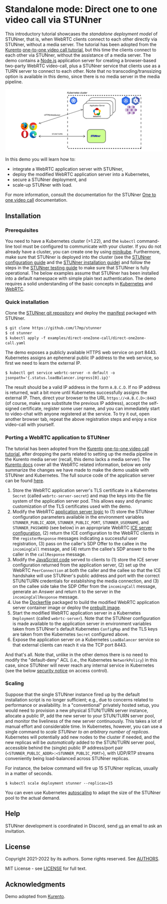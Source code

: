 # Standalone mode: Direct one to one video call via STUNner

This introductory tutorial showcases the *standalone deployment model* of STUNner, that is, when
WebRTC clients connect to each other directly via STUNner, without a media server. The tutorial has
been adopted from the [Kurento](https://www.kurento.org/) [one-to-one video call
tutorial](https://doc-kurento.readthedocs.io/en/latest/tutorials/node/tutorial-one2one.html), but
this time the clients connect to each other via STUNner, without the assistance of a media server.
The demo contains a [Node.js](https://nodejs.org) application server for creating a browser-based
two-party WebRTC video-call, plus a STUNner service that clients use as a TURN server to connect to
each other.  Note that no transcoding/transsizing option is available in this demo, since there is
no media server in the media pipeline.

![STUNner standalone deployment architecture](../../doc/stunner_standalone_arch.svg)

In this demo you will learn how to:
* integrate a WebRTC application server with STUNner,
* deploy the modified WebRTC application server into a Kubernetes,
* secure a STUNner deployment, and
* scale-up STUNner with load.

For more information, consult the documentation for the STUNner [One to one video
call](/examples/kurento-one2one-call/README.md) documentation.

## Installation

### Prerequisites

You need to have a Kubernetes cluster (>1.22), and the `kubectl` command-line tool must be
configured to communicate with your cluster. If you do not already have a cluster, you can create
one by using [minikube](https://minikube.sigs.k8s.io/docs/start). Furthermore, make sure that
STUNner is deployed into the cluster (see the [STUNner configuration
guide](/README.md#configuration) and the [STUNner installation guide](/README.md#installation)) and
follow the steps in the [STUNner testing guide](/examples/simple-tunnel/README.md) to make sure
that STUNner is fully operational. The below examples assume that STUNner has been installed into a
default namespace with simple plain text authentication. The demo requires a solid understanding of
the basic concepts in [Kubernetes](https://kubernetes.io/docs/home) and
[WebRTC](https://webrtc.org/getting-started/overview).

### Quick installation

Clone the [STUNner git repository](https://github.com/l7mp/stunner) and deploy the
[manifest](/examples/direct-one2one-call) packaged with STUNner.

```console
$ git clone https://github.com/l7mp/stunner
$ cd stunner
$ kubectl apply -f examples/direct-one2one-call/direct-one2one-call.yaml
```

The demo exposes a publicly available HTTPS web service on port 8443. Kubernetes assigns an
ephemeral public IP address to the web service, so first we need to learn the external IP.

```console
$ kubectl get service webrtc-server -n default -o jsonpath='{.status.loadBalancer.ingress[0].ip}'
```

The result should be a valid IP address in the form `A.B.C.D`. If no IP address is returned, wait a
bit more until Kubernetes successfully assigns the external IP. Then, direct your browser to the
URL `https://<A.B.C.D>:8443` (of course, make sure substitute the previous IP address), accept the
self-signed certificate, register some user name, and you can immediately start to video-chat with
anyone registered at the service. To try it out, open another browser tab, repeat the above
registration steps and enjoy a nice video-call with yourself.

### Porting a WebRTC application to STUNner

The tutorial has been adopted from the [Kurento](https://www.kurento.org/) [one-to-one video call
tutorial](https://doc-kurento.readthedocs.io/en/latest/tutorials/node/tutorial-one2one.html), after
dropping the parts related to setting up the media pipeline in the Kurento media server (recall,
this demo lacks a media server).  The [Kurento
docs](https://doc-kurento.readthedocs.io/en/latest/tutorials/node/tutorial-one2one.html) cover all
the WebRTC related information, below we only summarize the changes we have made to make the demo
usable with STUNner and Kubernetes.  The full source code of the application server can be found
[here](https://github.com/l7mp/kurento-tutorial-node/tree/master/direct-one2one-call).

1. Store the WebRTC application server's TLS certificate in a Kubernetes `Secret` (called
   `webrtc-server-secret`) and map the keys into the file system of the application server
   pod. This allows easy and dynamic customization of the TLS certificates used with the demo.
2. Modify the WebRTC [application server
   logic](https://github.com/l7mp/kurento-tutorial-node/blob/master/direct-one2one-call/server.js)
   to (1) store the STUNner configuration parameters available in the environment variables
   `STUNNER_PUBLIC_ADDR`, `STUNNER_PUBLIC_PORT`, `STUNNER_USERNAME`, and `STUNNER_PASSWORD` (see
   below) in an appropriate WebRTC [ICE server
   configuration](https://developer.mozilla.org/en-US/docs/Web/API/RTCIceServer), (2) return the
   ICE configuration to the WebRTC clients in the `registerResponse` messages indicating a
   successful user registration, (3) pass on the caller's SDP Offer to the callee in the
   `incomingCall` message, and (4) return the callee's SDP answer to the caller in the
   `callResponse` message.
3. Modify the [JavaScript
   code](https://github.com/l7mp/kurento-tutorial-node/blob/master/direct-one2one-call/static/js/index.js)
   served to clients to (1) store the ICE server configuration returned from the application
   server, (2) set up the WebRTC `PeerConnection` at both the caller and the callee so that the ICE
   handshake will use STUNner's public address and port with the correct STUN/TURN credentials for
   establishing the media connection, and (3) on the callee side take the SDP Offer from the
   `incomingCall` message, generate an Answer and return it to the server in the
   `incomingCallResponse` message.
4. Use the
   [Dockerfile](https://github.com/l7mp/kurento-tutorial-node/blob/master/direct-one2one-call/Dockerfile)
   packaged to build the modified WebRTC application server container image or deploy the [prebuilt
   image](https://hub.docker.com/repository/docker/l7mp/direct-one2one-call-server).
5. Start the modified WebRTC application server in a Kubernetes `Deployment` (called
   `webrtc-server`). Note that the STUNner configuration is made available to the application
   server in environment variables taken from STUNner's default Kubernetes `ConfigMap` and the TLS
   keys are taken from the Kubernetes `Secret` configured above.
6. Expose the application server on a Kubernetes `LoadBalancer` service so that external clients
   can reach it via the TCP port 8443.

And that's all. Note that, unlike in the other demos there is no need to modify the "default-deny"
ACL (i.e., the Kubernetes `NetworkPolicy`) in this case, since STUNner will never reach any
internal service in Kubernetes (see the below [security notice](/#security) on access control).

### Scaling

Suppose that the single STUNner instance fired up by the default installation script is no longer
sufficient; e.g., due to concerns related to performance or availability.  In a "conventional"
privately hosted setup, you would need to provision a new physical STUN/TURN server instance,
allocate a public IP, add the new server to your STUN/TURN server pool, and monitor the liveliness
of the new server continuously. This takes a lot of manual effort and considerable time. In
Kubernetes, however, you can use a single command to *scale STUNner to an arbitrary number of
replicas*. Kubernetes will potentially add new nodes to the cluster if needed, and the new replicas
will be *automatically* added to the STUN/TURN server pool, accessible behind the (single) public IP
address/port pair (`<STUNNER_PUBLIC_ADDR>:<STUNNER_PUBLIC_PORT>`), with UDP/RTP streams
conveniently being load-balanced across STUNner replicas.

For instance, the below command will fire up 15 STUNner replicas, usually in a matter of seconds.

```console
$ kubectl scale deployment stunner --replicas=15
```
You can even use Kubernetes
[autoscaling](https://kubernetes.io/docs/tasks/run-application/horizontal-pod-autoscale) to adapt
the size of the STUNner pool to the actual demand.

## Help

STUNner development is coordinated in Discord, send [us](/AUTHORS) an email to ask an invitation.

## License

Copyright 2021-2022 by its authors. Some rights reserved. See [AUTHORS](/AUTHORS).

MIT License - see [LICENSE](/LICENSE) for full text.

## Acknowledgments

Demo adopted from [Kurento](https://www.kurento.org).
